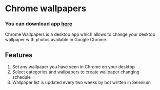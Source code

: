 # Chrome wallpapers

### You can download app [here](https://github.com/pklatka/chrome-wallpapers/releases)

Chrome Wallpapers is a desktop app which allows to change your desktop wallpaper with photos available in Google Chrome.

## Features
1. Set any wallpaper you have seen in Chrome on your desktop
2. Select categories and wallpapers to create wallpaper changing schedule
3. Wallpaper list is updated every two weeks by bot written in Selenium

